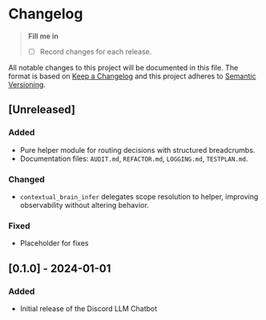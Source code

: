 # Changelog

> **Fill me in**
> - [ ] Record changes for each release.

All notable changes to this project will be documented in this file.
The format is based on [Keep a Changelog](https://keepachangelog.com/en/1.0.0/)
and this project adheres to [Semantic Versioning](https://semver.org/spec/v2.0.0.html).

## [Unreleased]
### Added
- Pure helper module for routing decisions with structured breadcrumbs.
- Documentation files: `AUDIT.md`, `REFACTOR.md`, `LOGGING.md`, `TESTPLAN.md`.

### Changed
- `contextual_brain_infer` delegates scope resolution to helper, improving observability without altering behavior.

### Fixed
- Placeholder for fixes

## [0.1.0] - 2024-01-01
### Added
- Initial release of the Discord LLM Chatbot
